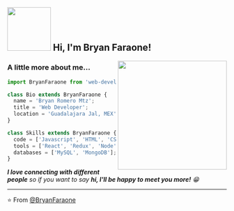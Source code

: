 <h2><img src="https://media.giphy.com/media/l0Iy2u0RfcJ769kdi/giphy.gif" width="100"> Hi, I'm Bryan Faraone!</h2>
<img align='right' src="https://media.giphy.com/media/5eLDrEaRGHegx2FeF2/giphy.gif" width="250">

###  A little more about me... 


```js
import BryanFaraone from 'web-developer';

class Bio extends BryanFaraone {
  name = 'Bryan Romero Mtz';
  title = 'Web Developer';
  location = 'Guadalajara Jal, MEX';
}

class Skills extends BryanFaraone {
  code = ['Javascript', 'HTML', 'CSS', 'Python'];
  tools = ['React', 'Redux', 'Node', 'Styled-Components', 'Bootstrap'];
  databases = ['MySQL', 'MongoDB'];
}
```


<em><b>I love connecting with different people</b> so if you want to say <b>hi, I'll be happy to meet you more!</b> 😁</em>

---

⭐️ From [@BryanFaraone](https://github.com/bryanromeromtz)
